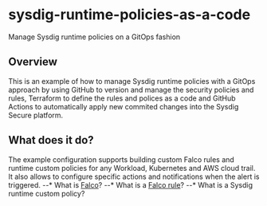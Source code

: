 # sysdig-runtime-policies-as-a-code
Manage Sysdig runtime policies on a GitOps fashion
## Overview
This is an example of how to manage Sysdig runtime policies with a GitOps approach by using GitHub to version and manage the security policies and rules, Terraform to define the rules and polices as a code and GitHub Actions to automatically apply new commited changes into the Sysdig Secure platform.

## What does it do?
The example configuration supports building custom Falco rules and runtime custom policies for any Workload, Kubernetes and AWS cloud trail. It also allows to configure specific actions and notifications when the alert is triggered.
--* What is [Falco]?
--* What is a [Falco rule]?
--* What is a Sysdig runtime custom policy?



[Falco]:(https://falco.org)
[Falco rule]:(https://falco.org/docs/rules/)
